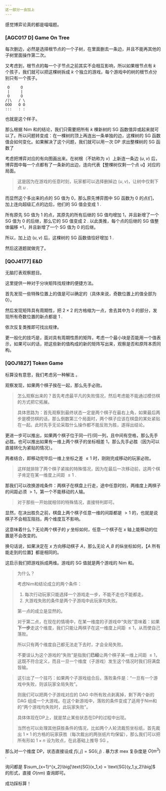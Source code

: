 ```yaml
---
这一部分一会加上
---
```


感觉博弈论真的都是喵喵题。

### [AGC017 D] Game On Tree

每次删边，必然是选择根节点的一个子树，在里面删去一条边，并且不能再其他的子树里面操作第二次。

又考虑到，根节点的每一个子节点之前其实不会相互影响，所以如果根节点有 $k$ 个孩子，我们就可以把这棵树拆成 $k$ 个独立的游戏，每个游戏中的树的根节点分别只有一个孩子。

```
 O     O
 |     |
 O     O
/|\   / \
OOO   O O
:::   : :
```

也就是这个样子。

那么根据 Nim 和的结论，我们只需要把所有 $k$ 棵新树的 SG 函数值异或起来就可以了。所以问题转变成：在一棵树的顶上再连出一条单独的边，这棵树的 SG 函数值会如何变化。如果解决了这个问题，我们就可以用一次 DP 求出整棵树的 SG 函数了

考虑把博弈对应的有向图画出来。在树根（不妨称为 $v$）上新连一条边 $(u,v)$ 后，博弈图中每一个点都有了一条新的出边，连向代表【整棵树仅剩一个点 $u$】对应的局面。

> 这是因为在游戏的任意时刻，玩家都可以选择删掉边 $(u,v)$，让树中仅剩下点 $u$ .

而显然这个多出来的点的 SG 值为 $0$，那么原先博弈图中 SG 函数为 $0$ 的点们，加上连向超级汇点的边后，他们的 SG 值会变成 $1$ .

所有原先 SG 值为 $1$ 的点，其原先的所有后继的 SG 值均增加 $1$，并且新增了一个 SG 值为 $0$ 的后继，那么它的 SG 值变成 $2$ . 以此类推，每个点的后继的 SG 值整体偏移 $+1$，并且新增了一个 SG 值为 $0$ 的后继。

所以，加上边 $(u,v)$ 后，这棵树的 SG 函数值恰好增加 $1$ .

然后这道题就做完了。

### [QOJ4177] E&D

无脑打表观察题目。

这里提供一种对于分块矩阵找规律的便捷方法。

首先发现一些特殊位置上的值是可以确定的（具体来说，奇数位置上的值全部为 $0$）。

然后发现矩阵具有周期性，把 $2\times 2$ 的方格缩为一点，舍去其中为 $0$ 的部分，发现所有奇数位置的新点都是 $1$ .

依次反复类推即可找出规律。

更一般化的技巧是，面对具有周期性质的矩阵，考虑一个最小块是否能用一个值表示，如果可以的话，把这些新的值构成的新的矩阵写出来，观察是否和原阵本质同构。

### [QOJ1827] Token Game

标算没有意思，我们考虑另一种解法 。

观察发现，如果两个棋子挨在一起，那么先手必败。

> 怎么观察出来的？首先考虑最平凡的失败情况，然后考虑能不能通过模仿棋的方式把它拓展。
> 
> 具体思路为：首先观察到最终状态一定是两个棋子在最右上角，如果最后两步是模仿棋的话，那么倒数第三个局面时，两个棋子应该在棋盘的某处紧贴在一起。此时先手无论采取什么操作都不能反败为胜，遂得出结论。

更进一步可以推出，如果两个棋子位于同一行/同一列，且中间有空格，那么先手必胜。也可以推出如果有一维上两个棋子的坐标相差 $1$，那么先手必胜（因为可以直接转化为紧贴的情况）。

两者结合，即移动完毕后一维上坐标之差 $\leq 1$ 时，刚刚完成移动的玩家必败。

> 这样就排除了两个棋子紧挨的特殊情况，因为在最后一次移动前，这两个棋子肯定在某一维度上间距 $\leq 1$ .

那我们可以改换游戏条件：两棋子在棋盘上行走，途中任意时刻，两维度上两棋子的间距必须 $>1$，第一个不能移动的人输。

> 对于那些一开始就相邻的特殊情况，直接特判即可。

显然，在决出胜负之前，棋盘上两个棋子任意一维的间距都是 $>1$ 的，也就是说棋子不会相互阻挡，两个维度互不影响。

这意味着什么？无论两个棋子的 $y$ 坐标如何，任意一个棋子在 $x$ 轴上能移动的位置是不会改变的。

换句话说，如果决定在 $x$ 方向移动棋子 $A$，那么无论 $A,B$ 的纵坐标如何，【$A$ 所有能走到的位置】都是相同的。

这启示我们把游戏拆成两维。游戏的 SG 值就是两个游戏的 Nim 和。

> 为什么？
> 
> 考虑Nim和结论成立的两个条件：
> 
> 1. 每次行动玩家只能选择一个游戏走一步，不能不走也不能都走。
> 2. 大游戏失败的条件是两个子游戏中此玩家均失败。
> 
> 第一点的成立是显然的。
> 
> 对于第二点，在现在的情境中，在某一维度的子游戏中“失败”意味着：如果**下一步**走这个维度，我们只能让两棋子在这一维度上间距 $\leq 1$，从而使自己落败。
> 
> 所以只有两个维度自己都无法走下去时，才会全局失败。
> 
> 不要误认为这个游戏的“失败”是指我们**已经**让两个棋子某一维上间距 $\leq 1$，这既不符合定义，而且一旦一个维度（子游戏）发生这个情况时我们将满盘皆输。

> 这引出了一个技巧：如果两个子游戏组合后，落败条件是：“一旦有一个游戏中失败，则该玩家全局失败”。
> 
> 则我们可以把两个子游戏对应的 DAG 中所有败点剥离掉，剩下两个新的 DAG 组成一个大游戏。在这个新游戏中，落败的条件变成了适用于Nim和的“两个游戏均失败时，此玩家失败”。
> 
> 具体体现在DP上，就是禁止某些状态在DP的过程中出现。
> 
> 当然也可以处理其他获胜条件的情况，比如两个人轮流裁剪坐标纸，首先裁出 $1\times 1$ 的方格的玩家获胜（每次裁出的两张纸片均保留），那么我们可以把所有形如 $1\times n$ 设为败点，在此基础上推导 SG 。

那么对一个维度 DP，状态直接设成 $f[i,j] = \text{SG}(i,j)$ . 暴力求 $\text{mex}$ 复杂度是 $O(m^3)$ .

询问都是 $\sum_{x=1}^{x_2}\big[\text{SG}(x_1,x) = \text{SG}(y_1,y_2)\big]$ 的形式，直接 $O(nm)$ 查询即可。

成功踩标算！